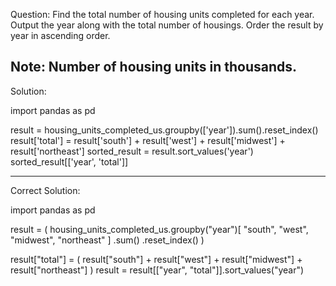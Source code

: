Question:
Find the total number of housing units completed for each year. Output the year along with the total number of housings. 
Order the result by year in ascending order.

Note: Number of housing units in thousands.
---------------------------------------------------------
Solution:

import pandas as pd

result = housing_units_completed_us.groupby(['year']).sum().reset_index()
result['total'] = result['south'] + result['west'] + result['midwest'] + result['northeast']
sorted_result = result.sort_values('year')
sorted_result[['year', 'total']]

---------------------------------------------------------
Correct Solution:

import pandas as pd

result = (
    housing_units_completed_us.groupby("year")[
        "south", "west", "midwest", "northeast"
    ]
    .sum()
    .reset_index()
)

result["total"] = (
    result["south"]
    + result["west"]
    + result["midwest"]
    + result["northeast"]
)
result = result[["year", "total"]].sort_values("year")